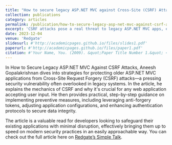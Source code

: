```yaml
---
title: "How to secure legacy ASP.NET MVC against Cross-Site (CSRF) Attacks"
collection: publications
category: articles
permalink: /publication/how-to-secure-legacy-asp-net-mvc-against-csrf-attacks
excerpt: 'CSRF attacks pose a real threat to legacy ASP.NET MVC apps, especially with today’s sophisticated cyber threat landscape. In his guide, Aneesh Gopalakrishnan covers straightforward techniques to secure these applications without requiring a full-scale rewrite. The article dives into CSRF risks, highlights key defense mechanisms like tokens and validation techniques, and offers practical steps to implement these defenses effectively. For developers managing legacy systems, this guide ensures you can upgrade security standards with minimal disruptions.'
date: 2023-12-04
venue: 'Redgate'
slidesurl: #'http://academicpages.github.io/files/slides1.pdf'
paperurl: #'http://academicpages.github.io/files/paper1.pdf'
citation: #'Your Name, You. (2009). &quot;Paper Title Number 1.&quot; <i>Journal 1</i>. 1(1).'
---
```


In How to Secure Legacy ASP.NET MVC Against CSRF Attacks, Aneesh Gopalakrishnan dives into strategies for protecting older ASP.NET MVC applications from Cross-Site Request Forgery (CSRF) attacks—a pressing security vulnerability often overlooked in legacy systems. In the article, he explains the mechanics of CSRF and why it's crucial for any web application accepting user input. He then provides practical, step-by-step guidance on implementing preventive measures, including leveraging anti-forgery tokens, adjusting application configurations, and enhancing authentication protocols to secure data integrity.

The article is a valuable read for developers looking to safeguard their existing applications with minimal disruption, effectively bringing them up to speed on modern security practices in an easily approachable way. You can check out the full article here on [Redgate’s Simple Talk](https://www.red-gate.com/simple-talk/development/web/how-to-secure-legacy-asp-net-mvc-against-csrf-attacks/).

